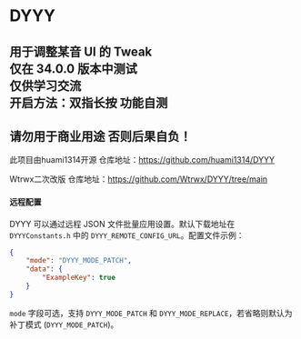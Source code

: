 # DYYY
用于调整某音 UI 的 Tweak  
仅在 34.0.0 版本中测试  
仅供学习交流  
开启方法：双指长按 功能自测
---
请勿用于商业用途
否则后果自负！
---
此项目由huami1314开源
仓库地址：https://github.com/huami1314/DYYY

Wtrwx二次改版
仓库地址：https://github.com/Wtrwx/DYYY/tree/main

#### 远程配置

DYYY 可以通过远程 JSON 文件批量应用设置。默认下载地址在 `DYYYConstants.h` 中的 `DYYY_REMOTE_CONFIG_URL`。配置文件示例：

```json
{
    "mode": "DYYY_MODE_PATCH",
    "data": {
        "ExampleKey": true
    }
}
```

`mode` 字段可选，支持 `DYYY_MODE_PATCH` 和 `DYYY_MODE_REPLACE`，若省略则默认为补丁模式 (`DYYY_MODE_PATCH`)。
